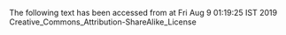 The following text has been accessed from at Fri Aug 9 01:19:25 IST 2019
Creative_Commons_Attribution-ShareAlike_License
